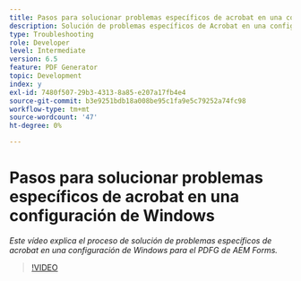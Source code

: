 ```yaml
---
title: Pasos para solucionar problemas específicos de acrobat en una configuración de Windows
description: Solución de problemas específicos de Acrobat en una configuración de Windows
type: Troubleshooting
role: Developer
level: Intermediate
version: 6.5
feature: PDF Generator
topic: Development
index: y
exl-id: 7480f507-29b3-4313-8a85-e207a17fb4e4
source-git-commit: b3e9251bdb18a008be95c1fa9e5c79252a74fc98
workflow-type: tm+mt
source-wordcount: '47'
ht-degree: 0%

---
```


# Pasos para solucionar problemas específicos de acrobat en una configuración de Windows

*Este vídeo explica el proceso de solución de problemas específicos de acrobat en una configuración de Windows para el PDFG de AEM Forms.*

>[!VIDEO](https://video.tv.adobe.com/v/335480?quality=12&learn=on)
